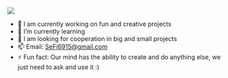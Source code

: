 <img src="https://camo.githubusercontent.com/505c2c03a5b20dcc664ce9a0dbdce638ea0a8a85fc39e613c0f4a2f545dd67b1/68747470733a2f2f6d69726f2e6d656469756d2e636f6d2f6d61782f3638302f302a37513379765349765f7430696f4a2d5a2e676966"> 

- 🔭 I am currently working on fun and creative projects  
- 🌱 I’m currently learning 
- 👯 I am looking for cooperation in big and small projects 
- 📫 Email: SeFi6915@gmail.com 
- ⚡ Fun fact: Our mind has the ability to create and do anything else, we just need to ask and use it :)
